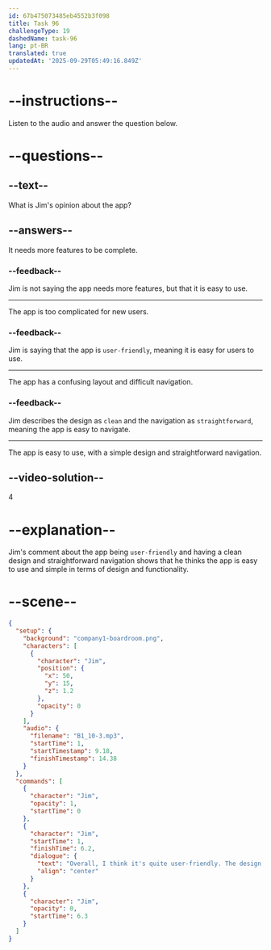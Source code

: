 ```yaml
---
id: 67b475073485eb4552b3f098
title: Task 96
challengeType: 19
dashedName: task-96
lang: pt-BR
translated: true
updatedAt: '2025-09-29T05:49:16.849Z'
---
```


<!-- (audio) Jim: Overall, I think it's quite user-friendly. The design is clean, and the navigation is straightforward. -->

# --instructions--

Listen to the audio and answer the question below.

# --questions--

## --text--

What is Jim's opinion about the app?

## --answers--

It needs more features to be complete.

### --feedback--

Jim is not saying the app needs more features, but that it is easy to use.

---

The app is too complicated for new users.

### --feedback--

Jim is saying that the app is `user-friendly`, meaning it is easy for users to use.

---

The app has a confusing layout and difficult navigation.

### --feedback--

Jim describes the design as `clean` and the navigation as `straightforward`, meaning the app is easy to navigate.

---

The app is easy to use, with a simple design and straightforward navigation.

## --video-solution--

4

# --explanation--

Jim's comment about the app being `user-friendly` and having a clean design and straightforward navigation shows that he thinks the app is easy to use and simple in terms of design and functionality.

# --scene--

```json
{
  "setup": {
    "background": "company1-boardroom.png",
    "characters": [
      {
        "character": "Jim",
        "position": {
          "x": 50,
          "y": 15,
          "z": 1.2
        },
        "opacity": 0
      }
    ],
    "audio": {
      "filename": "B1_10-3.mp3",
      "startTime": 1,
      "startTimestamp": 9.18,
      "finishTimestamp": 14.38
    }
  },
  "commands": [
    {
      "character": "Jim",
      "opacity": 1,
      "startTime": 0
    },
    {
      "character": "Jim",
      "startTime": 1,
      "finishTime": 6.2,
      "dialogue": {
        "text": "Overall, I think it's quite user-friendly. The design is clean and the navigation is straightforward.",
        "align": "center"
      }
    },
    {
      "character": "Jim",
      "opacity": 0,
      "startTime": 6.3
    }
  ]
}
```

